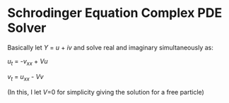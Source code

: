 # Schrodinger Equation Complex PDE Solver

Basically let <i>Y</i> = <i>u</i> + <i>iv</i> and solve real and imaginary simultaneously as:

<i>u<sub>t</sub></i> = -<i>v<sub>xx</sub></i> + <i>Vu</i>

<i>v<sub>t</sub></i> = <i>u<sub>xx</sub></i> - <i>Vv</i>

(In this, I let <i>V</i>=0 for simplicity giving the solution for a free particle)
